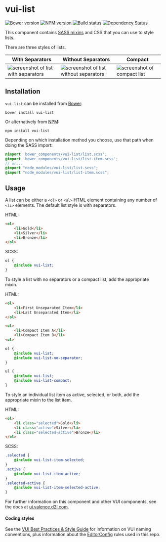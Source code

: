 # vui-list
[![Bower version][bower-image]][bower-url]
[![NPM version][npm-image]][npm-url]
[![Build status][ci-image]][ci-url]
[![Dependency Status][dependencies-image]][dependencies-url]

This component contains [SASS mixins](http://sass-lang.com/) and CSS that you can use to style lists.

There are three styles of lists.

| With Separators | Without Separators | Compact |
| --------------- | ------------------ | ------- |
| ![screenshot of list with separators](/screenshots/separated.png) | ![screenshot of list without separators](/screenshots/unseparated.png)| ![screenshot of compact list](/screenshots/compact.png) |

## Installation

`vui-list` can be installed from [Bower][bower-url]:
```shell
bower install vui-list
```

Or alternatively from [NPM][npm-url]:
```shell
npm install vui-list
```

Depending on which installation method you choose, use that path when doing the SASS import:

```scss
@import 'bower_components/vui-list/list.scss';
@import 'bower_components/vui-list/list-item.scss';
// or...
@import "node_modules/vui-list/list.scss";
@import "node_modules/vui-list/list-item.scss";
```

## Usage

A list can be either a `<ol>` or `<ul>` HTML element containing any number of `<li>` elements. The default list style is with separators.

HTML:
```html
<ol>
	<li>Gold</li>
	<li>Silver</li>
	<li>Bronze</li>
</ol>
```

SCSS:
```scss
ol {
	@include vui-list;
}
```

To style a list with no separators or a compact list, add the appropriate mixin.

HTML:
```html
<ol>
	<li>First Unseparated Item</li>
	<li>Last Unseparated Item</li>
</ol>

<ul>
	<li>Compact Item A</li>
	<li>Compact Item B</li>
<ul>
```

```scss
ol {
	@include vui-list;
	@include vui-list-no-separator;
}

ul {
	@include vui-list;
	@include vui-list-compact;
}
```

To style an individual list item as active, selected, or both, add the appropriate mixin to the list item.

HTML:
```html
<ol>
	<li class="selected">Gold</li>
	<li class="active">Silver</li>
	<li class="selected-active">Bronze</li>
</ol>
```

SCSS:
```scss
.selected {
	@include vui-list-item-selected;
}
.active {
	@include vui-list-item-active;
}
.selected-active {
	@include vui-list-item-selected-active;
}
```

For further information on this component and other VUI components, see the docs at [ui.valence.d2l.com](http://ui.valence.d2l.com/).

#### Coding styles
See the [VUI Best Practices & Style Guide](https://github.com/Brightspace/valence-ui-docs/wiki/Best-Practices-&-Style-Guide) for information on VUI naming conventions, plus information about the [EditorConfig](http://editorconfig.org) rules used in this repo.

[bower-url]: http://bower.io/search/?q=vui-list
[bower-image]: https://img.shields.io/bower/v/vui-list.svg
[npm-url]: https://npmjs.org/package/vui-list
[npm-image]: https://img.shields.io/npm/v/vui-list.svg
[ci-image]: https://travis-ci.org/Brightspace/valence-ui-list.svg?branch=master
[ci-url]: https://travis-ci.org/Brightspace/valence-ui-list
[dependencies-url]: https://david-dm.org/brightspace/valence-ui-list
[dependencies-image]: https://img.shields.io/david/Brightspace/valence-ui-list.svg
